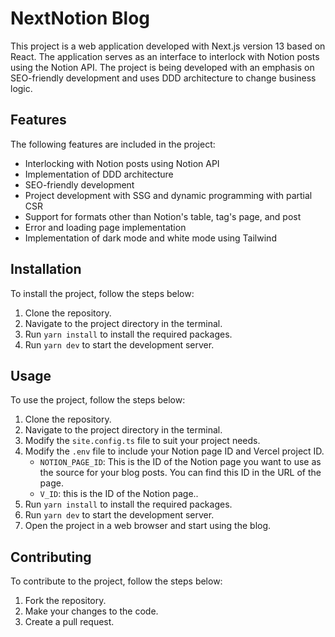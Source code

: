 # NextNotion Blog

This project is a web application developed with Next.js version 13 based on React. The application serves as an interface to interlock with Notion posts using the Notion API. The project is being developed with an emphasis on SEO-friendly development and uses DDD architecture to change business logic.

## Features

The following features are included in the project:

- Interlocking with Notion posts using Notion API
- Implementation of DDD architecture
- SEO-friendly development
- Project development with SSG and dynamic programming with partial CSR
- Support for formats other than Notion's table, tag's page, and post
- Error and loading page implementation
- Implementation of dark mode and white mode using Tailwind

## Installation

To install the project, follow the steps below:

1. Clone the repository.
2. Navigate to the project directory in the terminal.
3. Run `yarn install` to install the required packages.
4. Run `yarn dev` to start the development server.

## Usage

To use the project, follow the steps below:

1. Clone the repository.
2. Navigate to the project directory in the terminal.
3. Modify the `site.config.ts` file to suit your project needs.
4. Modify the `.env` file to include your Notion page ID and Vercel project ID.
   - `NOTION_PAGE_ID`: This is the ID of the Notion page you want to use as the source for your blog posts. You can find this ID in the URL of the page.
   - `V_ID`: this is the ID of the Notion page..
5. Run `yarn install` to install the required packages.
6. Run `yarn dev` to start the development server.
7. Open the project in a web browser and start using the blog.

## Contributing

To contribute to the project, follow the steps below:

1. Fork the repository.
2. Make your changes to the code.
3. Create a pull request.

<!-- ## License

This project is licensed under the [MIT license](https://opensource.org/licenses/MIT). -->
